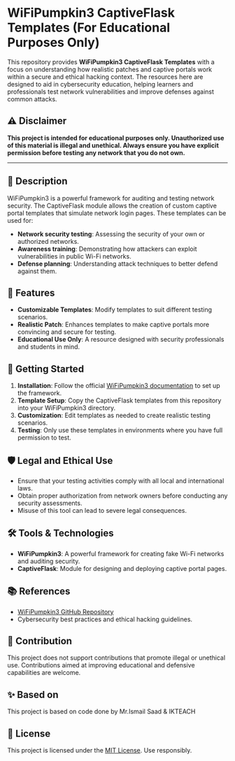 # WiFiPumpkin3 CaptiveFlask Templates (For Educational Purposes Only)

This repository provides **WiFiPumpkin3 CaptiveFlask Templates** with a focus on understanding how realistic patches and captive portals work within a secure and ethical hacking context. The resources here are designed to aid in cybersecurity education, helping learners and professionals test network vulnerabilities and improve defenses against common attacks.

## ⚠️ Disclaimer
**This project is intended for educational purposes only. Unauthorized use of this material is illegal and unethical. Always ensure you have explicit permission before testing any network that you do not own.**

---

## 📜 Description
WiFiPumpkin3 is a powerful framework for auditing and testing network security. The CaptiveFlask module allows the creation of custom captive portal templates that simulate network login pages. These templates can be used for:

- **Network security testing**: Assessing the security of your own or authorized networks.
- **Awareness training**: Demonstrating how attackers can exploit vulnerabilities in public Wi-Fi networks.
- **Defense planning**: Understanding attack techniques to better defend against them.

## 🔧 Features
- **Customizable Templates**: Modify templates to suit different testing scenarios.
- **Realistic Patch**: Enhances templates to make captive portals more convincing and secure for testing.
- **Educational Use Only**: A resource designed with security professionals and students in mind.

## 🚀 Getting Started
1. **Installation**: Follow the official [WiFiPumpkin3 documentation](https://github.com/P0cL4bs/WiFi-Pumpkin) to set up the framework.
2. **Template Setup**: Copy the CaptiveFlask templates from this repository into your WiFiPumpkin3 directory.
3. **Customization**: Edit templates as needed to create realistic testing scenarios.
4. **Testing**: Only use these templates in environments where you have full permission to test.

## 🛡️ Legal and Ethical Use
- Ensure that your testing activities comply with all local and international laws.
- Obtain proper authorization from network owners before conducting any security assessments.
- Misuse of this tool can lead to severe legal consequences.

## 🛠️ Tools & Technologies
- **WiFiPumpkin3**: A powerful framework for creating fake Wi-Fi networks and auditing security.
- **CaptiveFlask**: Module for designing and deploying captive portal pages.

## 📚 References
- [WiFiPumpkin3 GitHub Repository](https://github.com/P0cL4bs/WiFi-Pumpkin)
- Cybersecurity best practices and ethical hacking guidelines.

## 🤝 Contribution
This project does not support contributions that promote illegal or unethical use. Contributions aimed at improving educational and defensive capabilities are welcome.

## ✨ Based on
This project is based on code done by Mr.Ismail Saad & IKTEACH

## 📝 License
This project is licensed under the [MIT License](LICENSE). Use responsibly.
